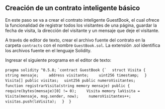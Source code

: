 ## Creación de un contrato inteligente básico

En este paso se va a crear el contrato inteligente GuestBook, el cual ofrece la funcionalidad de registrar todos los visitantes de una página, guardar la fecha de visita, la dirección del visitante y un mensaje que deje el visitante.

A través de editor de texto, crear el archivo fuente del contrato en la carpeta
`contracts` con el nombre `GuestBook.sol`. La extensión .sol identifica los archivos fuente en el lenguaje Solidity.

Ingresar el siguiente programa en el editor de texto:  

`pragma solidity ^0.5.8;`
``
`contract GuestBook {`
``
`  struct Visita {`
`    string mensaje;`
`    address visitante;`
`    uint256 timestamp;`
`  }`
``
``
`  Visita[] public visitas;`
`  uint256 public numeroVisitantes;`
``
``
`  function registrarVisita(string memory mensaje) public {`
`    require(bytes(mensaje)[0] != 0);`
`    Visita memory laVisita = Visita(mensaje, msg.sender, now);`
`    numeroVisitantes++;`
`    visitas.push(laVisita);`
`  }`
``
``
`}`
